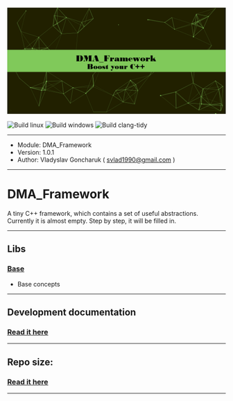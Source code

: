 ![DMA_Framework logo](./md/DMA_Framework_logo.png)

![Build linux](https://github.com/svlad-90/DMA_Framework/workflows/Build%20linux/badge.svg)
![Build windows](https://github.com/svlad-90/DMA_Framework/workflows/Build%20windows/badge.svg)
![Build clang-tidy](https://github.com/svlad-90/DMA_Framework/workflows/Build%20clang-tidy/badge.svg)

----

- Module:   DMA_Framework
- Version:  1.0.1
- Author:   Vladyslav Goncharuk ( svlad1990@gmail.com )

----

# DMA_Framework

A tiny C++ framework, which contains a set of useful abstractions.
Currently it is almost empty. Step by step, it will be filled in.

----

## Libs

### [Base](./md/base/base.md)

- Base concepts

----

## Development documentation

### [Read it here](./md/dev_docs/dev_docs.md)

----

## Repo size: 

### [Read it here](./md/repo_size/repo_size.md)

----